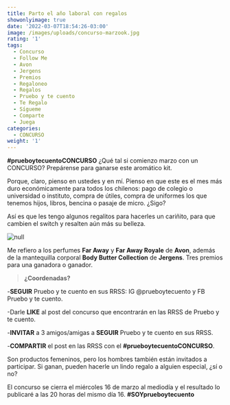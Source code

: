 ```yaml
---
title: Parto el año laboral con regalos
showonlyimage: true
date: '2022-03-07T18:54:26-03:00'
image: /images/uploads/concurso-marzook.jpg
rating: '1'
tags:
  - Concurso
  - Follow Me
  - Avon
  - Jergens
  - Premios
  - Regaloneo
  - Regalos
  - Pruebo y te cuento
  - Te Regalo
  - Sígueme
  - Comparte
  - Juega
categories:
  - CONCURSO
weight: '1'
---
```

**\#prueboytecuentoCONCURSO** ¿Qué tal si comienzo marzo con un CONCURSO? Prepárense para ganarse este aromático kit.

<!--more-->

Porque, claro, pienso en ustedes y en mí. Pienso en que este es el mes más duro económicamente para todos los chilenos: pago de colegio o universidad o instituto, compra de útiles, compra de uniformes los que tenemos hijos, libros, bencina o pasaje de micro. ¿Sigo?

Así es que les tengo algunos regalitos para hacerles un cariñito, para que cambien el switch y resalten aún más su belleza.

![null](/images/uploads/concurso-marzook.jpg)

Me refiero a los perfumes **Far Away** y **Far Away Royale** de **Avon**, además de la mantequilla corporal **Body Butter Collection** de **Jergens**. Tres premios para una ganadora o ganador.

> **¿Coordenadas?**

\-**SEGUIR** Pruebo y te cuento en sus RRSS: IG @prueboytecuento y FB Pruebo y te cuento.

\-Darle **LIKE** al post del concurso que encontrarán en las RRSS de Pruebo y te cuento.

\-**INVITAR** a 3 amigos/amigas a **SEGUIR** Pruebo y te cuento en sus RRSS.

\-**COMPARTIR** el post en las RRSS con el **\#prueboytecuentoCONCURSO**.

Son productos femeninos, pero los hombres también están invitados a participar. Si ganan, pueden hacerle un lindo regalo a alguien especial, ¿sí o no? 

El concurso se cierra el miércoles 16 de marzo al mediodía y el resultado lo publicaré a las 20 horas del mismo día 16.
 **\#SOYprueboytecuento**
